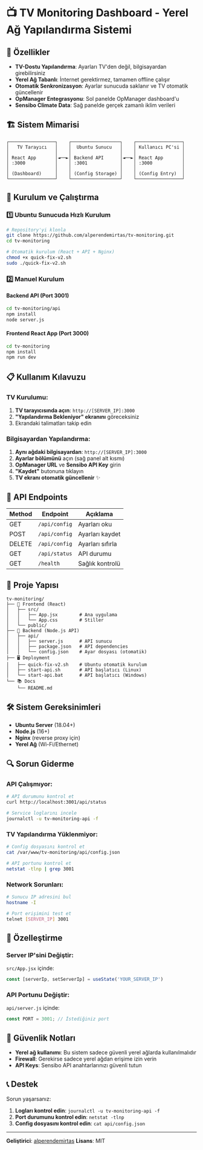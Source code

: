 # 📺 TV Monitoring Dashboard - Yerel Ağ Yapılandırma Sistemi

## 🎯 Özellikler

- **TV-Dostu Yapılandırma**: Ayarları TV'den değil, bilgisayardan girebilirsiniz
- **Yerel Ağ Tabanlı**: İnternet gerektirmez, tamamen offline çalışır
- **Otomatik Senkronizasyon**: Ayarlar sunucuda saklanır ve TV otomatik güncellenir
- **OpManager Entegrasyonu**: Sol panelde OpManager dashboard'u
- **Sensibo Climate Data**: Sağ panelde gerçek zamanlı iklim verileri

## 🏗️ Sistem Mimarisi

```
┌─────────────────┐    ┌──────────────────┐    ┌─────────────────┐
│   TV Tarayıcı   │    │  Ubuntu Sunucu   │    │ Kullanıcı PC'si │
│                 │    │                  │    │                 │
│ React App       │◄──►│ Backend API      │◄──►│ React App       │
│ :3000           │    │ :3001            │    │ :3000           │
│                 │    │                  │    │                 │
│ (Dashboard)     │    │ (Config Storage) │    │ (Config Entry)  │
└─────────────────┘    └──────────────────┘    └─────────────────┘
```

## 🚀 Kurulum ve Çalıştırma

### 1️⃣ Ubuntu Sunucuda Hızlı Kurulum

```bash
# Repository'yi klonla
git clone https://github.com/alperendemirtas/tv-monitoring.git
cd tv-monitoring

# Otomatik kurulum (React + API + Nginx)
chmod +x quick-fix-v2.sh
sudo ./quick-fix-v2.sh
```

### 2️⃣ Manuel Kurulum

#### Backend API (Port 3001)
```bash
cd tv-monitoring/api
npm install
node server.js
```

#### Frontend React App (Port 3000) 
```bash
cd tv-monitoring
npm install
npm run dev
```

## 📋 Kullanım Kılavuzu

### TV Kurulumu:
1. **TV tarayıcısında açın**: `http://[SERVER_IP]:3000`
2. **"Yapılandırma Bekleniyor" ekranını** göreceksiniz
3. Ekrandaki talimatları takip edin

### Bilgisayardan Yapılandırma:
1. **Aynı ağdaki bilgisayardan**: `http://[SERVER_IP]:3000`
2. **Ayarlar bölümünü** açın (sağ panel alt kısmı)
3. **OpManager URL** ve **Sensibo API Key** girin  
4. **"Kaydet"** butonuna tıklayın
5. **TV ekranı otomatik güncellenir** ✨

## 🔧 API Endpoints

| Method | Endpoint | Açıklama |
|--------|----------|----------|
| GET | `/api/config` | Ayarları oku |
| POST | `/api/config` | Ayarları kaydet |
| DELETE | `/api/config` | Ayarları sıfırla |
| GET | `/api/status` | API durumu |
| GET | `/health` | Sağlık kontrolü |

## 📁 Proje Yapısı

```
tv-monitoring/
├── 📱 Frontend (React)
│   ├── src/
│   │   ├── App.jsx        # Ana uygulama
│   │   └── App.css        # Stiller
│   └── public/
├── 🔧 Backend (Node.js API)
│   ├── api/
│   │   ├── server.js      # API sunucu
│   │   ├── package.json   # API dependencies
│   │   └── config.json    # Ayar dosyası (otomatik)
├── 🖥️ Deployment
│   ├── quick-fix-v2.sh    # Ubuntu otomatik kurulum
│   ├── start-api.sh       # API başlatıcı (Linux)
│   └── start-api.bat      # API başlatıcı (Windows)
└── 📚 Docs
    └── README.md
```

## 🛠️ Sistem Gereksinimleri

- **Ubuntu Server** (18.04+)
- **Node.js** (16+) 
- **Nginx** (reverse proxy için)
- **Yerel Ağ** (Wi-Fi/Ethernet)

## 🔍 Sorun Giderme

### API Çalışmıyor:
```bash
# API durumunu kontrol et
curl http://localhost:3001/api/status

# Service loglarını incele
journalctl -u tv-monitoring-api -f
```

### TV Yapılandırma Yüklenmiyor:
```bash
# Config dosyasını kontrol et
cat /var/www/tv-monitoring/api/config.json

# API portunu kontrol et
netstat -tlnp | grep 3001
```

### Network Sorunları:
```bash
# Sunucu IP adresini bul
hostname -I

# Port erişimini test et
telnet [SERVER_IP] 3001
```

## 🎨 Özelleştirme

### Server IP'sini Değiştir:
`src/App.jsx` içinde:
```javascript
const [serverIp, setServerIp] = useState('YOUR_SERVER_IP')
```

### API Portunu Değiştir:
`api/server.js` içinde:
```javascript
const PORT = 3001; // İstediğiniz port
```

## 🚨 Güvenlik Notları

- **Yerel ağ kullanımı**: Bu sistem sadece güvenli yerel ağlarda kullanılmalıdır
- **Firewall**: Gerekirse sadece yerel ağdan erişime izin verin
- **API Keys**: Sensibo API anahtarlarınızı güvenli tutun

## 📞 Destek

Sorun yaşarsanız:
1. **Logları kontrol edin**: `journalctl -u tv-monitoring-api -f`
2. **Port durumunu kontrol edin**: `netstat -tlnp`  
3. **Config dosyasını kontrol edin**: `cat api/config.json`

---
**Geliştirici**: [alperendemirtas](https://github.com/alperendemirtas)
**Lisans**: MIT
